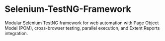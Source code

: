 # Selenium-TestNG-Framework
Modular Selenium TestNG framework for web automation with Page Object Model (POM), cross-browser testing, parallel execution, and Extent Reports integration.

